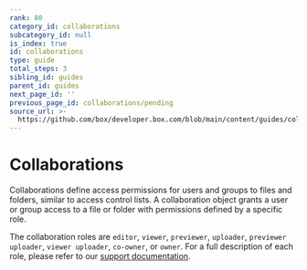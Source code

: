 ```yaml
---
rank: 80
category_id: collaborations
subcategory_id: null
is_index: true
id: collaborations
type: guide
total_steps: 3
sibling_id: guides
parent_id: guides
next_page_id: ''
previous_page_id: collaborations/pending
source_url: >-
  https://github.com/box/developer.box.com/blob/main/content/guides/collaborations/index.md
---
```

# Collaborations

Collaborations define access permissions for users and groups to files and
folders, similar to access control lists. A collaboration object grants a user
or group access to a file or folder with permissions defined by a specific
role.

The collaboration roles are `editor`, `viewer`, `previewer`, `uploader`,
`previewer uploader`, `viewer uploader`, `co-owner`, or `owner`. For a full
description of each role, please refer to our [support documentation].

<!-- i18n-enable localize-links -->

[support documentation]: https://support.box.com/hc/en-us/articles/360044196413-Understanding-Collaborator-Permission-Levels
<!-- i18n-disable localize-links -->